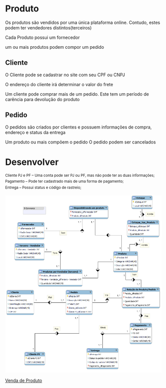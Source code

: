 # Produto 

Os produtos são vendidos por uma única plataforma online.
Contudo, estes podem ter vendedores distintos(terceiros)

Cada Produto possui um fornecedor 

um ou mais produtos podem compor um pedido 


## Cliente 

O Cliente pode se cadastrar no site com seu CPF ou CNPJ

O endereço do cliente irá determinar o valor do frete 

Um cliente pode comprar mais de um pedido. Este tem um período de carência para devolução do produto

## Pedido

O pedidos são criados por clientes e possuem informações de compra, endereço  e status da entrega 

Um produto ou mais compõem o pedido 
O pedido podem ser cancelados 

# Desenvolver

<sup> Cliente PJ e PF – Uma conta pode ser PJ ou PF, mas não pode ter as duas informações;</sup><br>
<sup> Pagamento – Pode ter cadastrado mais de uma forma de pagamento;</sup><br>
<sup> Entrega – Possui status e código de rastreio;</sup>

<img
  class="Venda de Produto"
  src="Produto.png"
  alt="" />

<a href="Produto.png">Venda de Produto</a>
